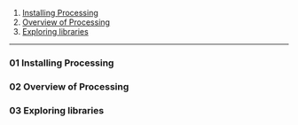 1. [Installing Processing](#1)
2. [Overview of Processing](#2)
3. [Exploring libraries](#3)

---

### 01 Installing Processing<a id="1"></a>

### 02 Overview of Processing<a id="2"></a>

### 03 Exploring libraries<a id="3"></a>

